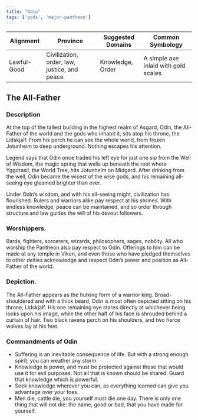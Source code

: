 ```yaml
---
title: "Odin"
tags: ['gods', 'major-pantheon']
---
```


| Alignment | Province |  Suggested Domains | Common Symbology |
| ----------| ---------| -------------------| -----------------|
| Lawful-Good | Civilization, order, law, justice, and peace | Knowledge, Order | A simple axe inlaid with gold scales |

## The All-Father

### Description

At the top of the tallest building in the highest realm of Asgard, Odin, the All-Father of the world and the gods who inhabit it, sits atop his throne, the Lidskjalf. From his perch he can see the whole world, from frozen Jotunheim to deep underground. Nothing escapes his attention.

Legend says that Odin once traded his left eye for just one sip from the Well of Wisdom, the magic spring that wells up beneath the root where Yggdrasil, the World Tree, hits Jotunheim on Midgard. After drinking from the well, Odin became the wisest of the wise gods, and his remaining all-seeing eye gleamed brighter than ever.

Under Odin’s wisdom, and with his all-seeing might, civilization has flourished. Rulers and warriors alike pay respect at his shrines. With endless knowledge, peace can be maintained, and so order through structure and law guides the will of his devout followers.


### Worshippers. 

Bards, fighters, sorcerers, wizards, philosophers, sages, nobility. All who worship the Pantheon also pay respect to Odin. Offerings to him can be made at any temple in Viken, and even those who have pledged themselves to other deities acknowledge and respect Odin’s power and position as All-Father of the world.

  

### Depiction. 

The All-Father appears as the hulking form of a warrior king. Broad-shouldered and with a thick beard, Odin is most often depicted sitting on his throne, Lidskjalf. His one remaining eye stares directly at whichever being looks upon his image, while the other half of his face is shrouded behind a curtain of hair. Two black ravens perch on his shoulders, and two fierce wolves lay at his feet.

  

### Commandments of Odin

- Suffering is an inevitable consequence of life. But with a strong enough spirit, you can weather any storm. 
- Knowledge is power, and must be protected against those that would use it for evil purposes. Not all that is known should be shared. Guard that knowledge which is powerful. 
- Seek knowledge wherever you can, as everything learned can give you advantage over your foes.
- Men die, cattle die, you yourself must die one day. There is only one thing that will not die: the name, good or bad, that you have made for yourself.
